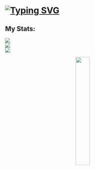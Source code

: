 # [![Typing SVG](https://readme-typing-svg.herokuapp.com?font=Fira+Code&duration=2000&pause=1000&width=435&lines=Hey%F0%9F%91%8B%2C+I'm+Elvis;A+software+engineer)](https://git.io/typing-svg)  

##  My Stats:
![](https://github-readme-stats.vercel.app/api?username=Manzi-Elvis&theme=gotham&hide_border=true&include_all_commits=true&count_private=true)<br/>
[![](https://github-readme-streak-stats.herokuapp.com?user=Manzi-Elvis&theme=gotham&hide_border=true)](https://git.io/streak-stats)<br/>
![](https://github-readme-stats.vercel.app/api/top-langs/?username=Manzi-Elvis&theme=gotham&hide_border=true&include_all_commits=true&count_private=true&layout=compact)


<div align="center">
  <img src="https://media1.giphy.com/media/v1.Y2lkPTc5MGI3NjExenU5bmIxYWpoY2RjMHFzcndyYXJzaDlsdDBvaXN4ZmFjNTZ6YzR6ZSZlcD12MV9pbnRlcm5hbF9naWZfYnlfaWQmY3Q9dHM/LMin03FogoLaTJ7lcg/giphy.gif" width="30%"/>
</div>

